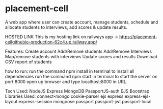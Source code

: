 # placement-cell
A web app where user can create account, manage students, schedule and allocate students to interviews, add scores & update results.

HOSTED LINK
This is my hosting link on railways app -> https://placement-cellgithubio-production-62c4.up.railway.app/

Features:
Create account
Add/Remove students
Add/Remove Interviews
Map/remove students with interviews
Update scores and results
Download CSV report of students


how to run:
run the command npm install in terminal to install all dependencies
run the command npm start in terminal to start the server on port 8000
open up browser and type localhost:8000 in URL.


Tech Used:
NodeJS
Express
MongoDB
PassportJS-auth
EJS
Bootstrap
Libraries Used:
connect-mongo
cookie-parser
ejs
express
express-ejs-layout
express-session
mongoose
passport
passport-jwt
passport-local

